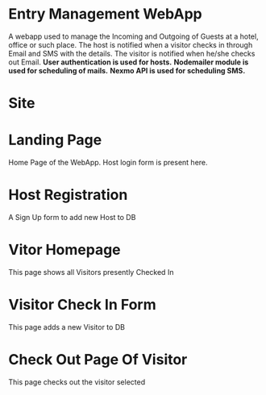 # Entry Management WebApp
A webapp used to manage the Incoming and Outgoing of Guests at a hotel, office or such place. The host is notified when a visitor checks in through Email and SMS with the details. The visitor is notified when he/she checks out Email.
**User authentication is used for hosts.**
**Nodemailer module is used for scheduling of mails.**
**Nexmo API is used for scheduling SMS.**

# Site

# Landing Page
Home Page of the WebApp. Host login form is present here.

# Host Registration
A Sign Up form to add new Host to DB

# Vitor Homepage
This page shows all Visitors presently Checked In

# Visitor Check In Form
This page adds a new Visitor to DB

# Check Out Page Of Visitor
This page checks out the visitor selected
